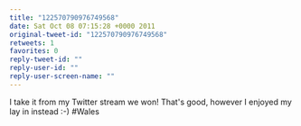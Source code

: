 ```yaml
---
title: "122570790976749568"
date: Sat Oct 08 07:15:28 +0000 2011
original-tweet-id: "122570790976749568"
retweets: 1
favorites: 0
reply-tweet-id: ""
reply-user-id: ""
reply-user-screen-name: ""
---
```

I take it from my Twitter stream we won! That's good, however I enjoyed my lay in instead :-) #Wales
